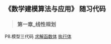 ## 《数学建模算法与应用》 随习代码

> ### 第一章_线性规划
P8.模型三代码 [求解函数体](https://github.com/Lost-Monument/AI/blob/master/Mathematical%20Modeling%E7%AE%97%E6%B3%95%E4%B8%8E%E5%BA%94%E7%94%A8%E4%BB%A3%E7%A0%81%E5%BA%93/%E7%BA%BF%E6%80%A7%E8%A7%84%E5%88%92/best_choice.m) [执行体](https://github.com/Lost-Monument/AI/blob/master/Mathematical%20Modeling%E7%AE%97%E6%B3%95%E4%B8%8E%E5%BA%94%E7%94%A8%E4%BB%A3%E7%A0%81%E5%BA%93/%E7%BA%BF%E6%80%A7%E8%A7%84%E5%88%92/show_res.m)
